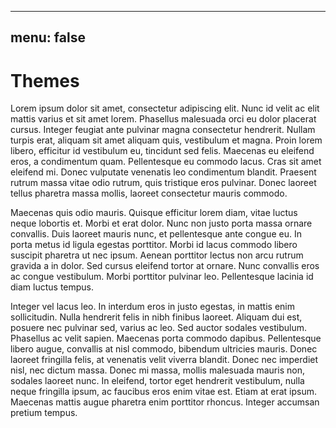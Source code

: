 ---
menu: false
----

# Themes

Lorem ipsum dolor sit amet, consectetur adipiscing elit. Nunc id velit ac elit mattis varius et sit amet lorem. Phasellus malesuada orci eu dolor placerat cursus. Integer feugiat ante pulvinar magna consectetur hendrerit. Nullam turpis erat, aliquam sit amet aliquam quis, vestibulum et magna. Proin lorem libero, efficitur id vestibulum eu, tincidunt sed felis. Maecenas eu eleifend eros, a condimentum quam. Pellentesque eu commodo lacus. Cras sit amet eleifend mi. Donec vulputate venenatis leo condimentum blandit. Praesent rutrum massa vitae odio rutrum, quis tristique eros pulvinar. Donec laoreet tellus pharetra massa mollis, laoreet consectetur mauris commodo.

Maecenas quis odio mauris. Quisque efficitur lorem diam, vitae luctus neque lobortis et. Morbi et erat dolor. Nunc non justo porta massa ornare convallis. Duis laoreet mauris nunc, et pellentesque ante congue eu. In porta metus id ligula egestas porttitor. Morbi id lacus commodo libero suscipit pharetra ut nec ipsum. Aenean porttitor lectus non arcu rutrum gravida a in dolor. Sed cursus eleifend tortor at ornare. Nunc convallis eros ac congue vestibulum. Morbi porttitor pulvinar leo. Pellentesque lacinia id diam luctus tempus.

Integer vel lacus leo. In interdum eros in justo egestas, in mattis enim sollicitudin. Nulla hendrerit felis in nibh finibus laoreet. Aliquam dui est, posuere nec pulvinar sed, varius ac leo. Sed auctor sodales vestibulum. Phasellus ac velit sapien. Maecenas porta commodo dapibus. Pellentesque libero augue, convallis at nisl commodo, bibendum ultricies mauris. Donec laoreet fringilla felis, at venenatis velit viverra blandit. Donec nec imperdiet nisl, nec dictum massa. Donec mi massa, mollis malesuada mauris non, sodales laoreet nunc. In eleifend, tortor eget hendrerit vestibulum, nulla neque fringilla ipsum, ac faucibus eros enim vitae est. Etiam at erat ipsum. Maecenas mattis augue pharetra enim porttitor rhoncus. Integer accumsan pretium tempus.

